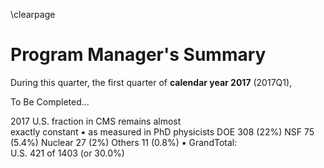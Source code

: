 \clearpage

# Program Manager's Summary

During this quarter, the first quarter of  **calendar year 2017** (2017Q1), 

To Be Completed...

2017 U.S. fraction in CMS   remains almost  
exactly constant
▪ as measured in   PhD physicists
 DOE 308 (22%)  NSF 75 (5.4%)  Nuclear 27 (2%)  Others 11 (0.8%)
▪ GrandTotal:  
U.S. 421 of 1403   (or 30.0%)

